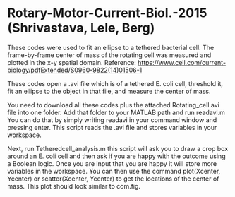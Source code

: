 # Rotary-Motor-Current-Biol.-2015 (Shrivastava, Lele, Berg)
These codes were used to fit an ellipse to a tethered bacterial cell. The frame-by-frame center of mass of the rotating cell was measured and plotted in the x-y spatial domain.
Reference: https://www.cell.com/current-biology/pdfExtended/S0960-9822(14)01506-1 

These codes open a .avi file which is of a tethered E. coli cell, threshold it, fit an ellipse to the object in that file, and measure the center of mass.
 
You need to download all these codes plus the attached Rotating_cell.avi file into one folder. Add that folder to your MATLAB path and run readavi.m You can do that by simply writing readavi in your command window and pressing enter. This script reads the .avi file and stores variables in your workspace.
 
Next, run Tetheredcell_analysis.m  this script will ask you to draw a crop box around an E. coli cell and then ask if you are happy with the outcome using a Boolean logic. Once you are input that you are happy it will store more variables in the workspace. You can then use the command plot(Xcenter, Ycenter) or scatter(Xcenter, Ycenter) to get the locations of the center of mass. This plot should look similar to com.fig.
 
